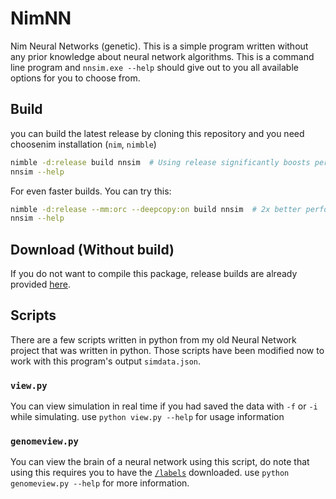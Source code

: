 # NimNN
Nim Neural Networks (genetic). This is a simple program
written without any prior knowledge about neural network
algorithms. This is a command line program and `nnsim.exe --help`
should give out to you all available options for you to
choose from.

## Build
you can build the latest release by cloning this repository
and you need choosenim installation (`nim`, `nimble`)

```bash
nimble -d:release build nnsim  # Using release significantly boosts performance
nnsim --help
```

For even faster builds. You can try this:

```bash
nimble -d:release --mm:orc --deepcopy:on build nnsim  # 2x better performance.
nnsim --help
```

## Download (Without build)
If you do not want to compile this package, release builds
are already provided [here](https://github.com/xcodz-dot/NimNN/releases).

## Scripts
There are a few scripts written in python from my old Neural Network
project that was written in python. Those scripts have been modified
now to work with this program's output `simdata.json`. 

### `view.py`
You can view simulation in real time if you had saved the data with
`-f` or `-i` while simulating. use `python view.py --help` for usage
information

### `genomeview.py`
You can view the brain of a neural network using this script, do
note that using this requires you to have the 
[`/labels`](https://github.com/xcodz-dot/NimNN/tree/master/labels) 
downloaded. use `python genomeview.py --help` for more information.
